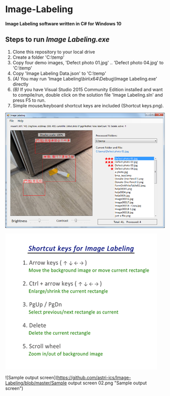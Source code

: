 # Image-Labeling
#### Image Labeling software written in C# for __Windows 10__

## Steps to run *Image Labeling.exe*
1. Clone this repository to your local drive
2. Create a folder 'C:\temp'
3. Copy four demo images, 'Defect photo 01.jpg' .. 'Defect photo 04.jpg' to 'C:\temp'
4. Copy 'Image Labeling Data.json' to 'C:\temp'
5. *(A)* You may run 'Image Labeling\bin\x64\Debug\Image Labeling.exe' directly
6. *(B)* If you have Visual Studio 2015 Community Edition installed and want to compile/run, double click on the solution file 'Image Labeling.sln' and press F5 to run.
7. Simple mouse/keyboard shortcut keys are included (Shortcut keys.png).

![Sample output screen](https://github.com/astri-ics/Image-Labeling/blob/master/Sampleoutputscreen05.png "Sample output screen")

![Shortcut keys](https://github.com/astri-ics/Image-Labeling/blob/master/Shortcutkeys.png "Shortcut keys")

![Sample output screen](https://github.com/astri-ics/Image-Labeling/blob/master/Sample output screen 02.png "Sample output screen")

